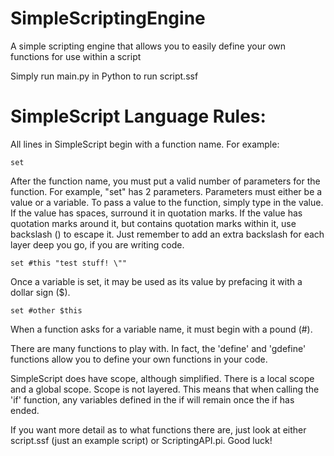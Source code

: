 # SimpleScriptingEngine
A simple scripting engine that allows you to easily define your own functions for use within a script

Simply run main.py in Python to run script.ssf

# SimpleScript Language Rules:

All lines in SimpleScript begin with a function name. For example:

	set

After the function name, you must put a valid number of parameters for the function. For example, "set" has 2 parameters. Parameters must either be a value or a variable. To pass a value to the function, simply type in the value. If the value has spaces, surround it in quotation marks. If the value has quotation marks around it, but contains quotation marks within it, use backslash (\) to escape it. Just remember to add an extra backslash for each layer deep you go, if you are writing code.

	set #this "test stuff! \""

Once a variable is set, it may be used as its value by prefacing it with a dollar sign ($).

	set #other $this

When a function asks for a variable name, it must begin with a pound (#).

There are many functions to play with. In fact, the 'define' and 'gdefine' functions allow you to define your own functions in your code.

SimpleScript does have scope, although simplified. There is a local scope and a global scope. Scope is not layered. This means that when calling the 'if' function, any variables defined in the if will remain once the if has ended.

If you want more detail as to what functions there are, just look at either script.ssf (just an example script) or ScriptingAPI.pi. Good luck!
